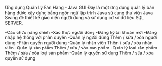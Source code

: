 Ứng dụng Quản Lý Bán Hàng - Java GUI Đây là một ứng dụng quản lý bán hàng được xây dựng bằng ngôn ngữ lập trình Java sử dụng thư viện Java Swing để thiết kế giao diện người dùng và sử dụng cơ sở dữ liệu SQL SERVER.

-Các chức năng chính
-Xác thực người dùng
-Đăng ký tài khoản mới
-Đăng nhập hệ thống với phân quyền
-Quản lý người dùng Thêm / sửa / xóa người dùng
-Phân quyền người dùng 
-Quản lý nhân viên Thêm / sửa / xóa nhân viên 
-Quản lý sản phẩm Thêm / sửa / xóa sản phẩm
-Quản lý loại sản phẩm Thêm / sửa / xóa loại sản phẩm 
-Quản lý quyền sử dụng Thêm / sửa / xóa quyền sử dụng
